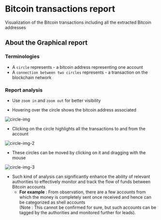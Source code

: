 # Bitcoin transactions report
Visualization of the Bitcoin transactions including all the extracted Bitcoin addresses

## About the Graphical report

### Terminologies
- A ```circle``` represents - a bitcoin address representing one account
- A ```connection between two circles``` represents - a transaction on the blockchain network

### Report analysis 
- Use ```zoom in``` and ```zoom out``` for better visibility

- Hovering over the circle shows the bitcoin address associated

![circle-img](https://github.com/harshdM99/Bitcoin-analysis-report/assets/54745170/e207fcbc-1d58-4b3c-82a3-644b2a527cfc)

- Clicking on the circle highlights all the transactions to and from the account

![circle-img-2](https://github.com/harshdM99/Bitcoin-analysis-report/assets/54745170/6784254a-f2d2-49e8-a57d-6edd658fb78d)

- These circles can be moved by clicking on it and dragging with the mouse

![circle-img-3](https://github.com/harshdM99/Bitcoin-analysis-report/assets/54745170/2b89112e-4263-407e-a8d5-369c9e7f7b21)

- Such kind of analysis can significantly enhance the ability of relevant authorities to effectively monitor and track the flow of funds between Bitcoin accounts
    - **For example** : From observation, there are a few accounts from which the money is completely sent once received and hence can be categorized as shell accounts     
      (Note : This cannot be confirmed for sure, but such accounts can be tagged by the authorities and monitored further for leads).

